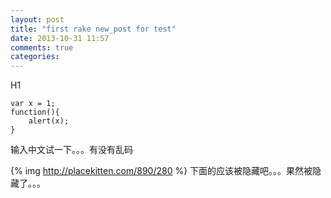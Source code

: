 ```yaml
---
layout: post
title: "first rake new_post for test"
date: 2013-10-31 11:57
comments: true
categories: 
---
```


H1

```
var x = 1;
function(){
    alert(x);
}
```

输入中文试一下。。。有没有乱码
<!--more-->
{% img http://placekitten.com/890/280 %}
下面的应该被隐藏吧。。。果然被隐藏了。。。